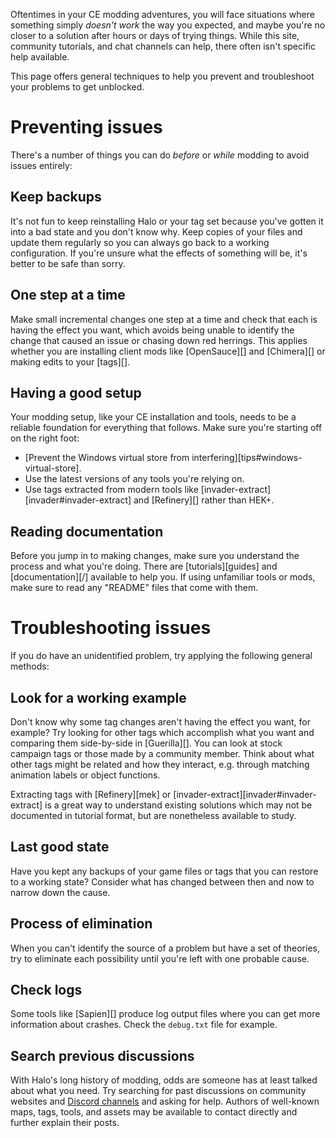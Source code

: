 Oftentimes in your CE modding adventures, you will face situations where something simply _doesn't work_ the way you expected, and maybe you're no closer to a solution after hours or days of trying things. While this site, community tutorials, and chat channels can help, there often isn't specific help available.

This page offers general techniques to help you prevent and troubleshoot your problems to get unblocked.

# Preventing issues
There's a number of things you can do _before_ or _while_ modding to avoid issues entirely:

## Keep backups
It's not fun to keep reinstalling Halo or your tag set because you've gotten it into a bad state and you don't know why. Keep copies of your files and update them regularly so you can always go back to a working configuration. If you're unsure what the effects of something will be, it's better to be safe than sorry.

## One step at a time
Make small incremental changes one step at a time and check that each is having the effect you want, which avoids being unable to identify the change that caused an issue or chasing down red herrings. This applies whether you are installing client mods like [OpenSauce][] and [Chimera][] or making edits to your [tags][].

## Having a good setup
Your modding setup, like your CE installation and tools, needs to be a reliable foundation for everything that follows. Make sure you're starting off on the right foot:

* [Prevent the Windows virtual store from interfering][tips#windows-virtual-store].
* Use the latest versions of any tools you're relying on.
* Use tags extracted from modern tools like [invader-extract][invader#invader-extract] and [Refinery][] rather than HEK+.

## Reading documentation
Before you jump in to making changes, make sure you understand the process and what you're doing. There are [tutorials][guides] and [documentation][/] available to help you. If using unfamiliar tools or mods, make sure to read any "README" files that come with them.

# Troubleshooting issues
If you do have an unidentified problem, try applying the following general methods:

## Look for a working example
Don't know why some tag changes aren't having the effect you want, for example? Try looking for other tags which accomplish what you want and comparing them side-by-side in [Guerilla][]. You can look at stock campaign tags or those made by a community member. Think about what other tags might be related and how they interact, e.g. through matching animation labels or object functions.

Extracting tags with [Refinery][mek] or [invader-extract][invader#invader-extract] is a great way to understand existing solutions which may not be documented in tutorial format, but are nonetheless available to study.

## Last good state
Have you kept any backups of your game files or tags that you can restore to a working state? Consider what has changed between then and now to narrow down the cause.

## Process of elimination
When you can't identify the source of a problem but have a set of theories, try to eliminate each possibility until you're left with one probable cause.

## Check logs
Some tools like [Sapien][] produce log output files where you can get more information about crashes. Check the `debug.txt` file for example.

## Search previous discussions
With Halo's long history of modding, odds are someone has at least talked  about what you need. Try searching for past discussions on community websites and [Discord channels][discord] and asking for help. Authors of well-known maps, tags, tools, and assets may be available to contact directly and further explain their posts.

[discord]: https://discord.reclaimers.net/
